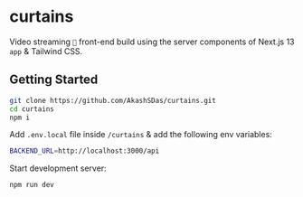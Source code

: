 # curtains

Video streaming `🎥` front-end build using the server components of Next.js 13 `app` & Tailwind CSS.

## Getting Started

```bash
git clone https://github.com/AkashSDas/curtains.git
cd curtains
npm i
```

Add `.env.local` file inside `/curtains` & add the following env variables:

```bash
BACKEND_URL=http://localhost:3000/api
```

Start development server:

```bash
npm run dev
```
